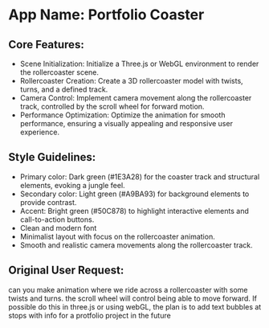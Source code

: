 # **App Name**: Portfolio Coaster

## Core Features:

- Scene Initialization: Initialize a Three.js or WebGL environment to render the rollercoaster scene.
- Rollercoaster Creation: Create a 3D rollercoaster model with twists, turns, and a defined track.
- Camera Control: Implement camera movement along the rollercoaster track, controlled by the scroll wheel for forward motion.
- Performance Optimization: Optimize the animation for smooth performance, ensuring a visually appealing and responsive user experience.

## Style Guidelines:

- Primary color: Dark green (#1E3A28) for the coaster track and structural elements, evoking a jungle feel.
- Secondary color: Light green (#A9BA93) for background elements to provide contrast.
- Accent: Bright green (#50C878) to highlight interactive elements and call-to-action buttons.
- Clean and modern font
- Minimalist layout with focus on the rollercoaster animation.
- Smooth and realistic camera movements along the rollercoaster track.

## Original User Request:
can you make animation where we ride across a rollercoaster with some twists and turns. the scroll wheel will control being able to move forward. If possible do this in three.js or using webGL, the plan is to add text bubbles at stops with info for a protfolio project in the future
  